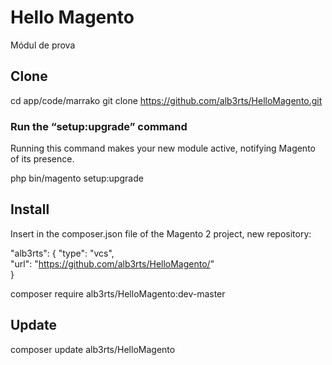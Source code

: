 # Hello Magento

Módul de prova

## Clone

cd app/code/marrako
git clone https://github.com/alb3rts/HelloMagento.git

### Run the “setup:upgrade” command
Running this command makes your new module active, notifying Magento of its presence.

php bin/magento setup:upgrade

## Install
Insert in the composer.json file of the Magento 2 project, new repository: 

"alb3rts": {
    "type": "vcs",                                                                  
    "url": "https://github.com/alb3rts/HelloMagento/"                                      
}   

composer require alb3rts/HelloMagento:dev-master

## Update

composer update alb3rts/HelloMagento

